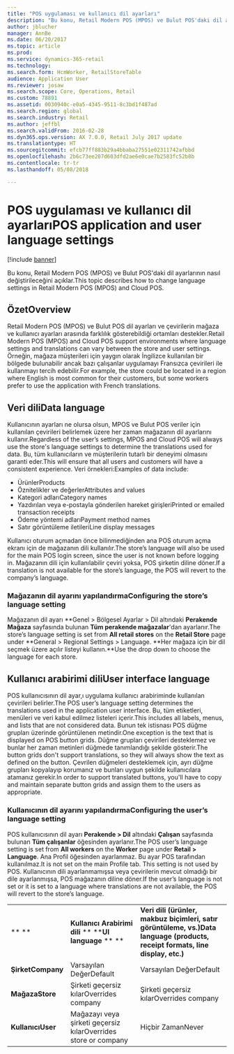 ```yaml
---
title: "POS uygulaması ve kullanıcı dil ayarları"
description: "Bu konu, Retail Modern POS (MPOS) ve Bulut POS'daki dil ayarlarının nasıl değiştirileceğini açıklar."
author: jblucher
manager: AnnBe
ms.date: 06/20/2017
ms.topic: article
ms.prod: 
ms.service: dynamics-365-retail
ms.technology: 
ms.search.form: HcmWorker, RetailStoreTable
audience: Application User
ms.reviewer: josaw
ms.search.scope: Core, Operations, Retail
ms.custom: 78891
ms.assetid: 0030940c-e0a5-4345-9511-8c3bd1f487ad
ms.search.region: global
ms.search.industry: Retail
ms.author: jeffbl
ms.search.validFrom: 2016-02-28
ms.dyn365.ops.version: AX 7.0.0, Retail July 2017 update
ms.translationtype: HT
ms.sourcegitcommit: efcb77ff883b29a4bbaba27551e02311742afbbd
ms.openlocfilehash: 2b6c73ee207d603dfd2ae6e0cae7b2583fc52b8b
ms.contentlocale: tr-tr
ms.lasthandoff: 05/08/2018

---
```


# <a name="pos-application-and-user-language-settings"></a><span data-ttu-id="452b0-103">POS uygulaması ve kullanıcı dil ayarları</span><span class="sxs-lookup"><span data-stu-id="452b0-103">POS application and user language settings</span></span>

[!include [banner](includes/banner.md)]

<span data-ttu-id="452b0-104">Bu konu, Retail Modern POS (MPOS) ve Bulut POS'daki dil ayarlarının nasıl değiştirileceğini açıklar.</span><span class="sxs-lookup"><span data-stu-id="452b0-104">This topic describes how to change language settings in Retail Modern POS (MPOS) and Cloud POS.</span></span>

## <a name="overview"></a><span data-ttu-id="452b0-105">Özet</span><span class="sxs-lookup"><span data-stu-id="452b0-105">Overview</span></span>
<span data-ttu-id="452b0-106">Retail Modern POS (MPOS) ve Bulut POS dil ayarları ve çevirilerin mağaza ve kullanıcı ayarları arasında farklılık gösterebildiği ortamları destekler.</span><span class="sxs-lookup"><span data-stu-id="452b0-106">Retail Modern POS (MPOS) and Cloud POS support environments where language settings and translations can vary between the store and user settings.</span></span> <span data-ttu-id="452b0-107">Örneğin, mağaza müşterileri için yaygın olarak İngilizce kullanılan bir bölgede bulunabilir ancak bazı çalışanlar uygulamayı Fransızca çevirileri ile kullanmayı tercih edebilir.</span><span class="sxs-lookup"><span data-stu-id="452b0-107">For example, the store could be located in a region where English is most common for their customers, but some workers prefer to use the application with French translations.</span></span>

## <a name="data-language"></a><span data-ttu-id="452b0-108">Veri dili</span><span class="sxs-lookup"><span data-stu-id="452b0-108">Data language</span></span>
<span data-ttu-id="452b0-109">Kullanıcının ayarları ne olursa olsun, MPOS ve Bulut POS veriler için kullanılan çevirileri belirlemek üzere her zaman mağazanın dil ayarlarını kullanır.</span><span class="sxs-lookup"><span data-stu-id="452b0-109">Regardless of the user’s settings, MPOS and Cloud POS will always use the store's language settings to determine the translations used for data.</span></span> <span data-ttu-id="452b0-110">Bu, tüm kullanıcıların ve müşterilerin tutarlı bir deneyimi olmasını garanti eder.</span><span class="sxs-lookup"><span data-stu-id="452b0-110">This will ensure that all users and customers will have a consistent experience.</span></span>  <span data-ttu-id="452b0-111">Veri örnekleri:</span><span class="sxs-lookup"><span data-stu-id="452b0-111">Examples of data include:</span></span>

-   <span data-ttu-id="452b0-112">Ürünler</span><span class="sxs-lookup"><span data-stu-id="452b0-112">Products</span></span>
-   <span data-ttu-id="452b0-113">Öznitelikler ve değerler</span><span class="sxs-lookup"><span data-stu-id="452b0-113">Attributes and values</span></span>
-   <span data-ttu-id="452b0-114">Kategori adları</span><span class="sxs-lookup"><span data-stu-id="452b0-114">Category names</span></span>
-   <span data-ttu-id="452b0-115">Yazdırılan veya e-postayla gönderilen hareket girişleri</span><span class="sxs-lookup"><span data-stu-id="452b0-115">Printed or emailed transaction receipts</span></span>
-   <span data-ttu-id="452b0-116">Ödeme yöntemi adları</span><span class="sxs-lookup"><span data-stu-id="452b0-116">Payment method names</span></span>
-   <span data-ttu-id="452b0-117">Satır görüntüleme iletileri</span><span class="sxs-lookup"><span data-stu-id="452b0-117">Line display messages</span></span>

<span data-ttu-id="452b0-118">Kullanıcı oturum açmadan önce bilinmediğinden ana POS oturum açma ekranı için de mağazanın dili kullanılır.</span><span class="sxs-lookup"><span data-stu-id="452b0-118">The store’s language will also be used for the main POS login screen, since the user is not known before logging in.</span></span> <span data-ttu-id="452b0-119">Mağazanın dili için kullanılabilir çeviri yoksa, POS şirketin diline döner.</span><span class="sxs-lookup"><span data-stu-id="452b0-119">If a translation is not available for the store’s language, the POS will revert to the company’s language.</span></span>

### <a name="configuring-the-stores-language-setting"></a><span data-ttu-id="452b0-120">Mağazanın dil ayarını yapılandırma</span><span class="sxs-lookup"><span data-stu-id="452b0-120">Configuring the store’s language setting</span></span>

<span data-ttu-id="452b0-121">Mağazanın dil ayarı **Genel &gt; Bölgesel Ayarlar &gt; Dil altındaki **Perakende Mağaza** sayfasında bulunan **Tüm perakende mağazalar**'dan ayarlanır.</span><span class="sxs-lookup"><span data-stu-id="452b0-121">The store’s language setting is set from **All retail stores** on the **Retail Store** page under **General &gt; Regional Settings &gt; Language.</span></span> <span data-ttu-id="452b0-122">**Her mağaza için bir dil seçmek üzere açılır listeyi kullanın.</span><span class="sxs-lookup"><span data-stu-id="452b0-122">**Use the drop down to choose the language for each store.</span></span>

## <a name="user-interface-language"></a><span data-ttu-id="452b0-123">Kullanıcı arabirimi dili</span><span class="sxs-lookup"><span data-stu-id="452b0-123">User interface language</span></span>
<span data-ttu-id="452b0-124">POS kullanıcısının dil ayar,ı uygulama kullanıcı arabiriminde kullanılan çevirileri belirler.</span><span class="sxs-lookup"><span data-stu-id="452b0-124">The POS user’s language setting determines the translations used in the application user interface.</span></span> <span data-ttu-id="452b0-125">Bu, tüm etiketleri, menüleri ve veri kabul edilmez listeleri içerir.</span><span class="sxs-lookup"><span data-stu-id="452b0-125">This includes all labels, menus, and lists that are not considered data.</span></span> <span data-ttu-id="452b0-126">Bunun tek istisnası POS düğme grupları üzerinde görüntülenen metindir.</span><span class="sxs-lookup"><span data-stu-id="452b0-126">One exception is the text that is displayed on POS button grids.</span></span> <span data-ttu-id="452b0-127">Düğme grupları çevirileri desteklemez ve bunlar her zaman metinleri düğmede tanımlandığı şekilde gösterir.</span><span class="sxs-lookup"><span data-stu-id="452b0-127">The button grids don't support translations, so they will always show the text as defined on the button.</span></span> <span data-ttu-id="452b0-128">Çevrilen düğmeleri desteklemek için, ayrı düğme grupları kopyalayıp korumanız ve bunları uygun şekilde kullanıcılara atamanız gerekir.</span><span class="sxs-lookup"><span data-stu-id="452b0-128">In order to support translated buttons, you'll have to copy and maintain separate button grids and assign them to the users as appropriate.</span></span>

### <a name="configuring-the-users-language-setting"></a><span data-ttu-id="452b0-129">Kullanıcının dil ayarını yapılandırma</span><span class="sxs-lookup"><span data-stu-id="452b0-129">Configuring the user’s language setting</span></span>

<span data-ttu-id="452b0-130">POS kullanıcısının dil ayarı **Perakende &gt; Dil** altındaki **Çalışan** sayfasında bulunan **Tüm çalışanlar** öğesinden ayarlanır.</span><span class="sxs-lookup"><span data-stu-id="452b0-130">The POS user’s language setting is set from **All workers** on the **Worker** page under **Retail &gt; Language**.</span></span>  <span data-ttu-id="452b0-131">Ana Profil öğesinden ayarlanmaz.  Bu ayar POS tarafından kullanılmaz.</span><span class="sxs-lookup"><span data-stu-id="452b0-131">It is not set on the main Profile tab.  This setting is not used by POS.</span></span> <span data-ttu-id="452b0-132">Kullanıcının dili ayarlanmamışsa veya çevirilerin mevcut olmadığı bir dile ayarlanmışsa, POS mağazanın diline döner.</span><span class="sxs-lookup"><span data-stu-id="452b0-132">If the user’s language is not set or it is set to a language where translations are not available, the POS will revert to the store’s language.</span></span>  

|             |                            |                                                                   |
|-------------|----------------------------|-------------------------------------------------------------------|
| <span data-ttu-id="452b0-133">** **</span><span class="sxs-lookup"><span data-stu-id="452b0-133">** **</span></span>       | <span data-ttu-id="452b0-134">**Kullanıcı Arabirimi dili** ** **</span><span class="sxs-lookup"><span data-stu-id="452b0-134">**UI language** ** **</span></span>      | <span data-ttu-id="452b0-135">**Veri dili (ürünler, makbuz biçimleri, satır görüntüleme, vs.)**</span><span class="sxs-lookup"><span data-stu-id="452b0-135">**Data language (products, receipt formats, line display, etc.)**</span></span> |
| <span data-ttu-id="452b0-136">**Şirket**</span><span class="sxs-lookup"><span data-stu-id="452b0-136">**Company**</span></span> | <span data-ttu-id="452b0-137">Varsayılan Değer</span><span class="sxs-lookup"><span data-stu-id="452b0-137">Default</span></span>                    | <span data-ttu-id="452b0-138">Varsayılan Değer</span><span class="sxs-lookup"><span data-stu-id="452b0-138">Default</span></span>                                                           |
| <span data-ttu-id="452b0-139">**Mağaza**</span><span class="sxs-lookup"><span data-stu-id="452b0-139">**Store**</span></span>   | <span data-ttu-id="452b0-140">Şirketi geçersiz kılar</span><span class="sxs-lookup"><span data-stu-id="452b0-140">Overrides company</span></span>          | <span data-ttu-id="452b0-141">Şirketi geçersiz kılar</span><span class="sxs-lookup"><span data-stu-id="452b0-141">Overrides company</span></span>                                                 |
| <span data-ttu-id="452b0-142">**Kullanıcı**</span><span class="sxs-lookup"><span data-stu-id="452b0-142">**User**</span></span>    | <span data-ttu-id="452b0-143">Mağazayı veya şirketi geçersiz kılar</span><span class="sxs-lookup"><span data-stu-id="452b0-143">Overrides store or company</span></span> | <span data-ttu-id="452b0-144">Hiçbir Zaman</span><span class="sxs-lookup"><span data-stu-id="452b0-144">Never</span></span>                                                             |






